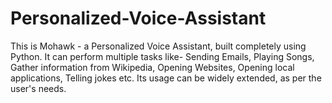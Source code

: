 # Personalized-Voice-Assistant
This is Mohawk - a Personalized Voice Assistant, built completely using Python. It can perform multiple tasks like- Sending Emails, Playing Songs, Gather information from Wikipedia, Opening Websites, Opening local applications, Telling jokes etc. Its usage can be widely extended, as per the user's needs.
